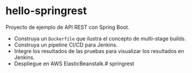 # hello-springrest

Proyecto de ejemplo de API REST con Spring Boot.

* Construya un `Dockerfile` que ilustra el concepto de multi-stage builds.
* Construya un pipeline CI/CD para Jenkins.
* Integre los resultados de las pruebas para visualizar los resultados en Jenkins.
* Despliegue en AWS ElasticBeanstalk.# springrest

